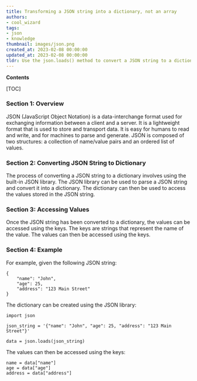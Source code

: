 ```yaml
---
title: Transforming a JSON string into a dictionary, not an array
authors:
- cool_wizard
tags:
- json
- knowledge
thumbnail: images/json.png
created_at: 2023-02-08 00:00:00
updated_at: 2023-02-08 00:00:00
tldr: Use the json.loads() method to convert a JSON string to a dictionary.
---
```


**Contents**

[TOC]

### Section 1: Overview

JSON (JavaScript Object Notation) is a data-interchange format used for exchanging information between a client and a server. It is a lightweight format that is used to store and transport data. It is easy for humans to read and write, and for machines to parse and generate. JSON is composed of two structures: a collection of name/value pairs and an ordered list of values.

### Section 2: Converting JSON String to Dictionary

The process of converting a JSON string to a dictionary involves using the built-in JSON library. The JSON library can be used to parse a JSON string and convert it into a dictionary. The dictionary can then be used to access the values stored in the JSON string.

### Section 3: Accessing Values

Once the JSON string has been converted to a dictionary, the values can be accessed using the keys. The keys are strings that represent the name of the value. The values can then be accessed using the keys.

### Section 4: Example

For example, given the following JSON string: 

```
{
    "name": "John",
    "age": 25,
    "address": "123 Main Street"
}
```

The dictionary can be created using the JSON library: 

```
import json

json_string = '{"name": "John", "age": 25, "address": "123 Main Street"}'

data = json.loads(json_string)
```

The values can then be accessed using the keys: 

```
name = data["name"]
age = data["age"]
address = data["address"]
```
